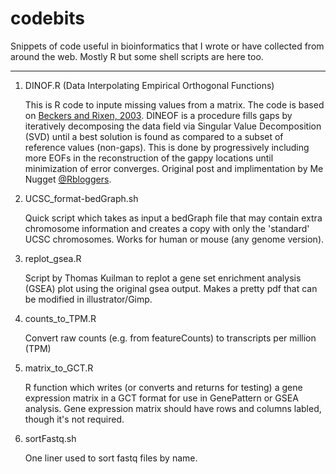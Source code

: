 # codebits
Snippets of code useful in bioinformatics that I wrote or have collected from around the web. Mostly R but some shell scripts are here too.

---
1. DINOF.R (Data Interpolating Empirical Orthogonal Functions)

    This is R code to inpute missing values from a matrix. The code is based on [Beckers and Rixen, 2003](https://journals.ametsoc.org/doi/abs/10.1175/1520-0426%282003%29020%3C1839%3AECADFF%3E2.0.CO%3B2). DINEOF is a procedure fills gaps by iteratively decomposing the data field via Singular Value Decomposition (SVD) until a best solution is found as compared to a subset of reference values (non-gaps). This is done by progressively including more EOFs in the reconstruction of the gappy locations until minimization of error converges. Original post and implimentation by Me Nugget [@Rbloggers](https://menugget.blogspot.com/2012/10/dineof-data-interpolating-empirical.html#more).


2. UCSC_format-bedGraph.sh

    Quick script which takes as input a bedGraph file that may contain extra chromosome information and creates a copy with only the 'standard' UCSC chromosomes. Works for human or mouse (any genome version).


3. replot_gsea.R

     Script by Thomas Kuilman to replot a gene set enrichment analysis (GSEA) plot using the original gsea output. Makes a pretty pdf that can be modified in illustrator/Gimp.

4. counts_to_TPM.R

    Convert raw counts (e.g. from featureCounts) to transcripts per million (TPM)

5. matrix_to_GCT.R
    
    R function which writes (or converts and returns for testing) a gene expression matrix in a GCT format for use in GenePattern or GSEA analysis. Gene expression matrix should have rows and columns labled, though it's not required. 

6. sortFastq.sh

    One liner used to sort fastq files by name.
